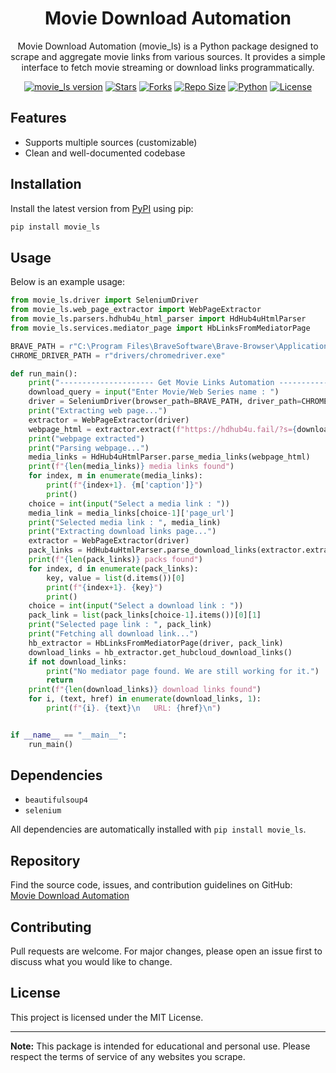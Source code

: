 <h1 align="center">
  <b>Movie Download Automation</b>
</h1>

<p align="center">
  Movie Download Automation (movie_ls) is a Python package designed to scrape and aggregate movie links from various sources. It provides a simple interface to fetch movie streaming or download links programmatically.
</p>

<p align="center">
  <a href="#"><img src="https://img.shields.io/badge/movie_ls-v1.0.0-crimson" alt="movie_ls version"></a>
  <a href="https://github.com/minkxx/movie_download_automation/stargazers"><img src="https://img.shields.io/github/stars/minkxx/movie_download_automation?style=flat-square&color=yellow" alt="Stars"></a>
  <a href="https://github.com/minkxx/movie_download_automation/fork"><img src="https://img.shields.io/github/forks/minkxx/movie_download_automation?style=flat-square&color=orange" alt="Forks"></a>
  <a href="https://github.com/minkxx/movie_download_automation/"><img src="https://img.shields.io/github/repo-size/minkxx/movie_download_automation?style=flat-square&color=green" alt="Repo Size"></a>
  <a href="https://www.python.org/"><img src="https://img.shields.io/badge/Python-v3.13.1-blue" alt="Python"></a>
  <a href="https://github.com/minkxx/movie_download_automation/blob/master/LICENSE"><img src="https://img.shields.io/badge/License-MIT-blue" alt="License"></a>
</p>

## Features

- Supports multiple sources (customizable)
- Clean and well-documented codebase

## Installation

Install the latest version from [PyPI](https://pypi.org/project/movie-ls/) using pip:

```bash
pip install movie_ls
```

## Usage

Below is an example usage:

```python
from movie_ls.driver import SeleniumDriver
from movie_ls.web_page_extractor import WebPageExtractor
from movie_ls.parsers.hdhub4u_html_parser import HdHub4uHtmlParser
from movie_ls.services.mediator_page import HbLinksFromMediatorPage

BRAVE_PATH = r"C:\Program Files\BraveSoftware\Brave-Browser\Application\brave.exe"
CHROME_DRIVER_PATH = r"drivers/chromedriver.exe"

def run_main():
    print("--------------------- Get Movie Links Automation ---------------------")
    download_query = input("Enter Movie/Web Series name : ")
    driver = SeleniumDriver(browser_path=BRAVE_PATH, driver_path=CHROME_DRIVER_PATH).get_driver()
    print("Extracting web page...")
    extractor = WebPageExtractor(driver)
    webpage_html = extractor.extract(f"https://hdhub4u.fail/?s={download_query.replace(' ', '%20')}")
    print("webpage extracted")
    print("Parsing webpage...")
    media_links = HdHub4uHtmlParser.parse_media_links(webpage_html)
    print(f"{len(media_links)} media links found")
    for index, m in enumerate(media_links):
        print(f"{index+1}. {m['caption']}")
        print()
    choice = int(input("Select a media link : "))
    media_link = media_links[choice-1]['page_url']
    print("Selected media link : ", media_link)
    print("Extracting download links page...")
    extractor = WebPageExtractor(driver)
    pack_links = HdHub4uHtmlParser.parse_download_links(extractor.extract(media_link))
    print(f"{len(pack_links)} packs found")
    for index, d in enumerate(pack_links):
        key, value = list(d.items())[0]
        print(f"{index+1}. {key}")
        print()
    choice = int(input("Select a download link : "))
    pack_link = list(pack_links[choice-1].items())[0][1]
    print("Selected page link : ", pack_link)
    print("Fetching all download link...")
    hb_extractor = HbLinksFromMediatorPage(driver, pack_link)
    download_links = hb_extractor.get_hubcloud_download_links()
    if not download_links:
        print("No mediator page found. We are still working for it.")
        return
    print(f"{len(download_links)} download links found")
    for i, (text, href) in enumerate(download_links, 1):
        print(f"{i}. {text}\n   URL: {href}\n")


if __name__ == "__main__":
    run_main()
```

## Dependencies

- `beautifulsoup4`
- `selenium`

All dependencies are automatically installed with `pip install movie_ls`.

## Repository

Find the source code, issues, and contribution guidelines on GitHub:  
[Movie Download Automation](https://github.com/minkxx/movie_download_automation)

## Contributing

Pull requests are welcome. For major changes, please open an issue first to discuss what you would like to change.

## License

This project is licensed under the MIT License.

---

**Note:** This package is intended for educational and personal use. Please respect the terms of service of any websites you scrape.
